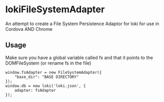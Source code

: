 # lokiFileSystemAdapter
An attempt to create a File System Persistence Adaptor for loki for use in Cordova AND Chrome
## Usage
Make sure you have a global variable called fs and that it points to the DOMFileSystem (or rename fs in the file)

    window.fsAdapter = new FileSystemAdapter({
        "base_dir": "BASE DIRECTORY"
    });
    window.db = new loki('loki.json', {
        adapter: fsAdapter
    });
